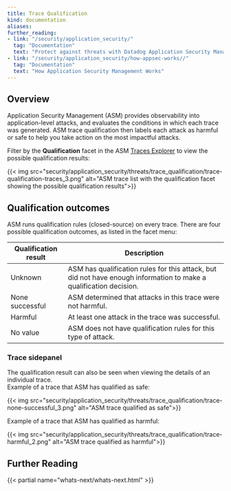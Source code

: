 ```yaml
---
title: Trace Qualification
kind: documentation
aliases:  
further_reading:
- link: "/security/application_security/"
  tag: "Documentation"
  text: "Protect against threats with Datadog Application Security Management"
- link: "/security/application_security/how-appsec-works//"
  tag: "Documentation"
  text: "How Application Security Management Works"
---
```


## Overview

Application Security Management (ASM) provides observability into application-level attacks, and evaluates the conditions in which each trace was generated. ASM trace qualification then labels each attack as harmful or safe to help you take action on the most impactful attacks.

Filter by the **Qualification** facet in the ASM [Traces Explorer][1] to view the possible qualification results:

{{< img src="security/application_security/threats/trace_qualification/trace-qualification-traces_3.png" alt="ASM trace list with the qualification facet showing the possible qualification results">}}

## Qualification outcomes

ASM runs qualification rules (closed-source) on every trace. There are four possible qualification outcomes, as listed in the facet menu:

| Qualification result | Description |
|------|-------------|
| Unknown | ASM has qualification rules for this attack, but did not have enough information to make a qualification decision. |
| None successful | ASM determined that attacks in this trace were not harmful. |
| Harmful | At least one attack in the trace was successful. |
| No value | ASM does not have qualification rules for this type of attack. |

### Trace sidepanel

The qualification result can also be seen when viewing the details of an individual trace. </br>
Example of a trace that ASM has qualified as safe:

{{< img src="security/application_security/threats/trace_qualification/trace-none-successful_3.png" alt="ASM trace qualified as safe">}}

Example of a trace that ASM has qualified as harmful:

{{< img src="security/application_security/threats/trace_qualification/trace-harmful_2.png" alt="ASM trace qualified as harmful">}}

[1]: https://app.datadoghq.com/security/appsec/traces
## Further Reading

{{< partial name="whats-next/whats-next.html" >}}


